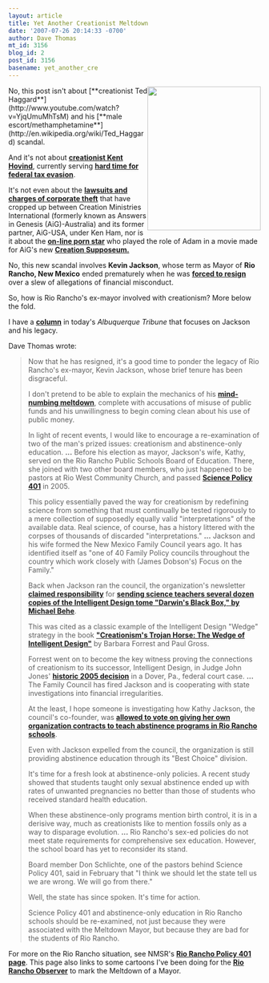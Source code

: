 ```yaml
---
layout: article
title: Yet Another Creationist Meltdown
date: '2007-07-26 20:14:33 -0700'
author: Dave Thomas
mt_id: 3156
blog_id: 2
post_id: 3156
basename: yet_another_cre
---
```

<img src="http://www.nmsr.org/JackDuckSmall.jpg" alt="" width="226" height="287" style="float:right;" />
No, this post isn't about [**creationist Ted Haggard**](http://www.youtube.com/watch?v=YjqUmuMhTsM) and his [**male escort/methamphetamine**](http://en.wikipedia.org/wiki/Ted_Haggard) scandal.

And it's not about [**creationist Kent Hovind**](http://en.wikipedia.org/wiki/Kent_Hovind), currently serving [**hard time for federal tax evasion**](http://www.cseblogs.com/).

It's not even about the [**lawsuits and charges of corporate theft**](/archives/2007/06/the-us-is-tryin.html) that have cropped up between Creation Ministries International (formerly known as Answers in Genesis (AiG)-Australia) and its former partner, AiG-USA, under Ken Ham, nor is it about the [**on-line porn star**](http://www.sfgate.com/cgi-bin/article.cgi?f=/n/a/2007/06/07/national/a175033D34.DTL) who played the role of Adam in a movie made for AiG's new [**Creation Supposeum.**](http://www.commondreams.org/archive/2007/05/31/1568/)

No, this new scandal involves **Kevin Jackson**, whose term as Mayor of **Rio Rancho, New Mexico** ended prematurely when he was [**forced to resign**](http://www.abqtrib.com/news/2007/jul/17/rio-rancho-mayor-jackson-resign/) over a slew of allegations of financial misconduct.

So, how is Rio Rancho's ex-mayor involved with creationism? More below the fold.

I have a [**column**](http://www.abqtrib.com/news/2007/jul/26/commentary-rio-rancho-school-policies-influenced-e/)  in today's _Albuquerque Tribune_ that focuses on Jackson and his legacy. 


Dave Thomas wrote:

> Now that he has resigned, it's a good time to ponder the legacy of Rio Rancho's ex-mayor, Kevin Jackson, whose brief tenure has been disgraceful.
> 
> I don't pretend to be able to explain the mechanics of his [**mind-numbing meltdown**](http://www.observer-online.com/articles/2007/07/09/news/story1.txt), complete with accusations of misuse of public funds and his unwillingness to begin coming clean about his use of public money.
> 
> In light of recent events, I would like to encourage a re-examination of two of the man's prized issues: creationism and abstinence-only education.
> **...**
> Before his election as mayor, Jackson's wife, Kathy, served on the Rio Rancho Public Schools Board of Education. There, she joined with two other board members, who just happened to be pastors at Rio West Community Church, and passed [**Science Policy 401**](http://www.nmsr.org/riorncho.htm) in 2005.
> 
> This policy essentially paved the way for creationism by redefining science from something that must continually be tested rigorously to a mere collection of supposedly equally valid "interpretations" of the available data. Real science, of course, has a history littered with the corpses of thousands of discarded "interpretations."
> **...**
> Jackson and his wife formed the New Mexico Family Council years ago. It has identified itself as "one of 40 Family Policy councils throughout the country which work closely with (James Dobson's) Focus on the Family."
> 
> Back when Jackson ran the council, the organization's newsletter [**claimed responsibility**](http://www.nmsr.org/nmfc.htm) for [**sending science teachers several dozen copies of the Intelligent Design tome "Darwin's Black Box," by Michael Behe**](http://www.nmsr.org/omdahl.htm).
> 
> This was cited as a classic example of the Intelligent Design "Wedge" strategy in the book [**"Creationism's Trojan Horse: The Wedge of Intelligent Design"**](http://www.creationismstrojanhorse.com/) by Barbara Forrest and Paul Gross.
> 
> Forrest went on to become the key witness proving the connections of creationism to its successor, Intelligent Design, in Judge John Jones' [**historic 2005 decision**](http://www.talkorigins.org/faqs/dover/kitzmiller_v_dover_decision.html) in a Dover, Pa., federal court case.
> **...**
> The Family Council has fired Jackson and is cooperating with state investigations into financial irregularities.
> 
> At the least, I hope someone is investigating how Kathy Jackson, the council's co-founder, was [**allowed to vote on giving her own organization contracts to teach abstinence programs in Rio Rancho schools**](http://www.abqtrib.com/news/2007/feb/27/aclu-cries-foul-over-rio-rancho-sex-ed-policy/).
> 
> Even with Jackson expelled from the council, the organization is still providing abstinence education through its "Best Choice" division.
> 
> It's time for a fresh look at abstinence-only policies. A recent study showed that students taught only sexual abstinence ended up with rates of unwanted pregnancies no better than those of students who received standard health education.
> 
> When these abstinence-only programs mention birth control, it is in a derisive way, much as creationists like to mention fossils only as a way to disparage evolution.
> **...**
> Rio Rancho's sex-ed policies do not meet state requirements for comprehensive sex education. However, the school board has yet to reconsider its stand.
> 
> Board member Don Schlichte, one of the pastors behind Science Policy 401, said in February that "I think we should let the state tell us we are wrong. We will go from there."
> 
> Well, the state has since spoken. It's time for action.
> 
> Science Policy 401 and abstinence-only education in Rio Rancho schools should be re-examined, not just because they were associated with the Meltdown Mayor, but because they are bad for the students of Rio Rancho.

For more on the Rio Rancho situation, see NMSR's [**Rio Rancho Policy 401 page**](http://www.nmsr.org/riorncho.htm).  This page also links to some cartoons I've been doing for the [**Rio Rancho Observer**](http://www.observer-online.com/) to mark the Meltdown of a Mayor.
